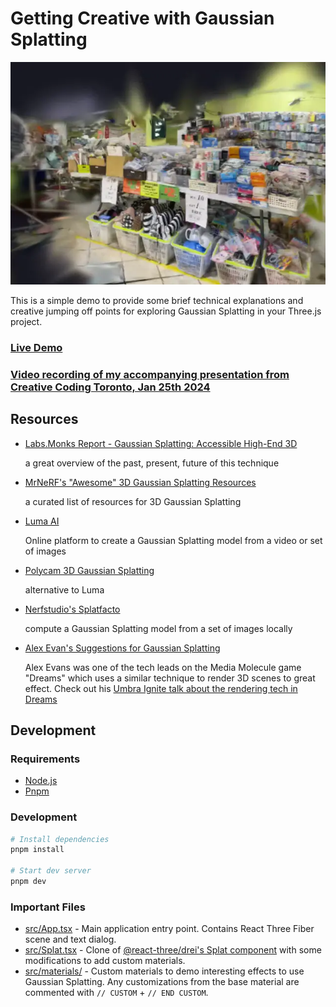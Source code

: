 # Getting Creative with Gaussian Splatting

![3D scene with Gaussian splatting](/docs/creative-gaussian-splatting.webp)

This is a simple demo to provide some brief technical explanations and creative jumping off points for exploring Gaussian Splatting in your Three.js project.

### [Live Demo](https://lpalombo.github.io/creative-gaussian-splatting/)

### [Video recording of my accompanying presentation from Creative Coding Toronto, Jan 25th 2024](https://www.youtube.com/watch?v=TUVGNc1oZqY)

## Resources

- [Labs.Monks Report - Gaussian Splatting: Accessible High-End 3D](https://docs.google.com/presentation/d/e/2PACX-1vT0k0CEmh92UsNMsgWoKulaM8MY-x1JyE8Gd86Sr_ZQ-AOmJx2GPQVMkb_Te5O-O7cyJ7jQtnDwy40Y/pub?start=false&loop=false&delayms=3000&slide=id.g294c79dca5e_0_283)

  a great overview of the past, present, future of this technique

- [MrNeRF's "Awesome" 3D Gaussian Splatting Resources](https://github.com/MrNeRF/awesome-3D-gaussian-splatting)

  a curated list of resources for 3D Gaussian Splatting

- [Luma AI](https://lumalabs.ai/)

  Online platform to create a Gaussian Splatting model from a video or set of images

- [Polycam 3D Gaussian Splatting](https://poly.cam/tools/gaussian-splatting)

  alternative to Luma

- [Nerfstudio's Splatfacto](https://docs.nerf.studio/nerfology/methods/splat.html)

  compute a Gaussian Splatting model from a set of images locally

- [Alex Evan's Suggestions for Gaussian Splatting](https://twitter.com/mmalex/status/1709322082717196498)

  Alex Evans was one of the tech leads on the Media Molecule game "Dreams" which uses a similar technique to render 3D scenes to great effect. Check out his [Umbra Ignite talk about the rendering tech in Dreams](https://www.youtube.com/watch?v=u9KNtnCZDMI)

## Development

### Requirements

- [Node.js](https://nodejs.org/en/)
- [Pnpm](https://pnpm.io/)

### Development

```bash
# Install dependencies
pnpm install

# Start dev server
pnpm dev
```

### Important Files

- [src/App.tsx](/src/App.tsx) - Main application entry point. Contains React Three Fiber scene and text dialog.
- [src/Splat.tsx](/src/Splat.tsx) - Clone of [@react-three/drei's Splat component](https://github.com/pmndrs/drei/blob/master/src/core/Splat.tsx) with some modifications to add custom materials.
- [src/materials/](/src/materials/) - Custom materials to demo interesting effects to use Gaussian Splatting. Any customizations from the base material are commented with `// CUSTOM` + `// END CUSTOM`.
